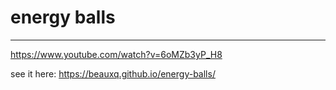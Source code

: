 # energy balls
---------------------------

https://www.youtube.com/watch?v=6oMZb3yP_H8

see it here:
https://beauxq.github.io/energy-balls/
